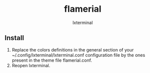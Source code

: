 <h1 align="center">flamerial</h1>
<p align="center">lxterminal</p>

## Install

1. Replace the colors definitions in the general section of your ~/.config/lxterminal/lxterminal.conf configuration file by the ones present in the theme file flamerial.conf.
2. Reopen lxterminal.
